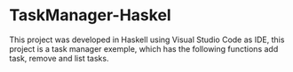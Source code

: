 # TaskManager-Haskel
This project was developed in Haskell using Visual Studio Code as IDE, this project is a task manager exemple, which has the following functions add task, remove and list tasks.
